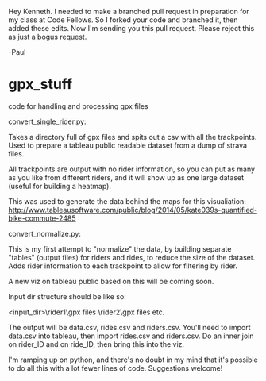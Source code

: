 Hey Kenneth. I needed to make a branched pull request in preparation for my class at Code Fellows. So I forked your code and branched it, then added these edits. Now I'm sending you this pull request. Please reject this as just a bogus request. 

-Paul


gpx_stuff
=========

code for handling and processing gpx files

convert_single_rider.py:

Takes a directory full of gpx files and spits out a csv with all the trackpoints. Used to prepare a tableau public readable dataset from a dump of strava files.

All trackpoints are output with no rider information, so you can put as many as you like from different riders, and it will show up as one large dataset (useful for building a heatmap).

This was used to generate the data behind the maps for this visualiation:
http://www.tableausoftware.com/public/blog/2014/05/kate039s-quantified-bike-commute-2485


convert_normalize.py:

This is my first attempt to "normalize" the data, by building separate "tables" (output files) for riders and rides, to reduce the size of the dataset. Adds rider information to each trackpoint to allow for filtering by rider.

A new viz on tableau public based on this will be coming soon.

Input dir structure should be like so:

<input_dir>\rider1\gpx files
           \rider2\gpx files
            etc.

The output will be data.csv, rides.csv and riders.csv. You'll need to import data.csv into tableau, then import rides.csv
and riders.csv. Do an inner join on rider_ID and on ride_ID, then bring this into the viz.

I'm ramping up on python, and there's no doubt in my mind that it's possible to do all this with a lot fewer lines of code. Suggestions welcome!
